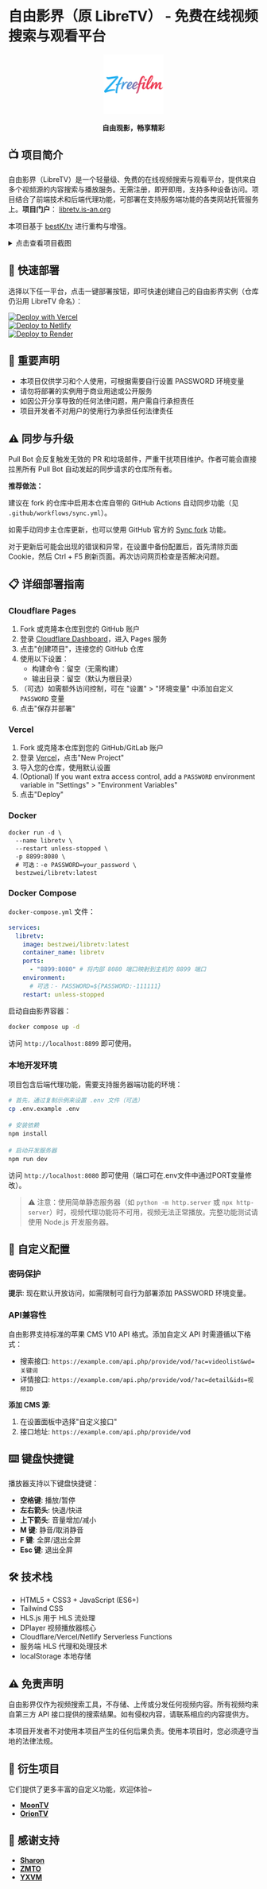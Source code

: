 # 自由影界（原 LibreTV） - 免费在线视频搜索与观看平台

<div align="center">
  <img src="image/logo.png" alt="自由影界 Logo" width="120">
  <br>
  <p><strong>自由观影，畅享精彩</strong></p>
</div>

## 📺 项目简介

自由影界（LibreTV）是一个轻量级、免费的在线视频搜索与观看平台，提供来自多个视频源的内容搜索与播放服务。无需注册，即开即用，支持多种设备访问。项目结合了前端技术和后端代理功能，可部署在支持服务端功能的各类网站托管服务上。**项目门户**： [libretv.is-an.org](https://libretv.is-an.org)

本项目基于 [bestK/tv](https://github.com/bestK/tv) 进行重构与增强。

<details>
  <summary>点击查看项目截图</summary>
  <img src="https://github.com/user-attachments/assets/df485345-e83b-4564-adf7-0680be92d3c7" alt="项目截图" style="max-width:600px">
</details>

## 🚀 快速部署

选择以下任一平台，点击一键部署按钮，即可快速创建自己的自由影界实例（仓库仍沿用 LibreTV 命名）：

[![Deploy with Vercel](https://vercel.com/button)](https://vercel.com/new/clone?repository-url=https%3A%2F%2Fgithub.com%2FLibreSpark%2FLibreTV)  
[![Deploy to Netlify](https://www.netlify.com/img/deploy/button.svg)](https://app.netlify.com/start/deploy?repository=https://github.com/LibreSpark/LibreTV)  
[![Deploy to Render](https://render.com/images/deploy-to-render-button.svg)](https://render.com/deploy?repo=https://github.com/LibreSpark/LibreTV)

## 🚨 重要声明

- 本项目仅供学习和个人使用，可根据需要自行设置 PASSWORD 环境变量
- 请勿将部署的实例用于商业用途或公开服务
- 如因公开分享导致的任何法律问题，用户需自行承担责任
- 项目开发者不对用户的使用行为承担任何法律责任

## ⚠️ 同步与升级

Pull Bot 会反复触发无效的 PR 和垃圾邮件，严重干扰项目维护。作者可能会直接拉黑所有 Pull Bot 自动发起的同步请求的仓库所有者。

**推荐做法：**

建议在 fork 的仓库中启用本仓库自带的 GitHub Actions 自动同步功能（见 `.github/workflows/sync.yml`）。 

如需手动同步主仓库更新，也可以使用 GitHub 官方的 [Sync fork](https://docs.github.com/cn/github/collaborating-with-issues-and-pull-requests/syncing-a-fork) 功能。

对于更新后可能会出现的错误和异常，在设置中备份配置后，首先清除页面Cookie，然后 Ctrl + F5 刷新页面。再次访问网页检查是否解决问题。


## 📋 详细部署指南

### Cloudflare Pages

1. Fork 或克隆本仓库到您的 GitHub 账户
2. 登录 [Cloudflare Dashboard](https://dash.cloudflare.com/)，进入 Pages 服务
3. 点击"创建项目"，连接您的 GitHub 仓库
4. 使用以下设置：
   - 构建命令：留空（无需构建）
   - 输出目录：留空（默认为根目录）
5. （可选）如需额外访问控制，可在 "设置" > "环境变量" 中添加自定义 `PASSWORD` 变量
6. 点击"保存并部署"

### Vercel

1. Fork 或克隆本仓库到您的 GitHub/GitLab 账户
2. 登录 [Vercel](https://vercel.com/)，点击"New Project"
3. 导入您的仓库，使用默认设置
4. (Optional) If you want extra access control, add a `PASSWORD` environment variable in "Settings" > "Environment Variables"
5. 点击"Deploy"


### Docker
```
docker run -d \
  --name libretv \
  --restart unless-stopped \
  -p 8899:8080 \
  # 可选：-e PASSWORD=your_password \
  bestzwei/libretv:latest
```

### Docker Compose

`docker-compose.yml` 文件：

```yaml
services:
  libretv:
    image: bestzwei/libretv:latest
    container_name: libretv
    ports:
      - "8899:8080" # 将内部 8080 端口映射到主机的 8899 端口
    environment:
      # 可选：- PASSWORD=${PASSWORD:-111111}
    restart: unless-stopped
```
启动自由影界容器：

```bash
docker compose up -d
```
访问 `http://localhost:8899` 即可使用。

### 本地开发环境

项目包含后端代理功能，需要支持服务器端功能的环境：

```bash
# 首先，通过复制示例来设置 .env 文件（可选）
cp .env.example .env

# 安装依赖
npm install

# 启动开发服务器
npm run dev
```

访问 `http://localhost:8080` 即可使用（端口可在.env文件中通过PORT变量修改）。

> ⚠️ 注意：使用简单静态服务器（如 `python -m http.server` 或 `npx http-server`）时，视频代理功能将不可用，视频无法正常播放。完整功能测试请使用 Node.js 开发服务器。

## 🔧 自定义配置

### 密码保护

**提示**: 现在默认开放访问，如需限制可自行为部署添加 PASSWORD 环境变量。


### API兼容性

自由影界支持标准的苹果 CMS V10 API 格式。添加自定义 API 时需遵循以下格式：
- 搜索接口: `https://example.com/api.php/provide/vod/?ac=videolist&wd=关键词`
- 详情接口: `https://example.com/api.php/provide/vod/?ac=detail&ids=视频ID`

**添加 CMS 源**:
1. 在设置面板中选择"自定义接口"
2. 接口地址: `https://example.com/api.php/provide/vod`

## ⌨️ 键盘快捷键

播放器支持以下键盘快捷键：

- **空格键**: 播放/暂停
- **左右箭头**: 快退/快进
- **上下箭头**: 音量增加/减小
- **M 键**: 静音/取消静音
- **F 键**: 全屏/退出全屏
- **Esc 键**: 退出全屏

## 🛠️ 技术栈

- HTML5 + CSS3 + JavaScript (ES6+)
- Tailwind CSS
- HLS.js 用于 HLS 流处理
- DPlayer 视频播放器核心
- Cloudflare/Vercel/Netlify Serverless Functions
- 服务端 HLS 代理和处理技术
- localStorage 本地存储

## ⚠️ 免责声明

自由影界仅作为视频搜索工具，不存储、上传或分发任何视频内容。所有视频均来自第三方 API 接口提供的搜索结果。如有侵权内容，请联系相应的内容提供方。

本项目开发者不对使用本项目产生的任何后果负责。使用本项目时，您必须遵守当地的法律法规。

## 🤝 衍生项目

它们提供了更多丰富的自定义功能，欢迎体验~

- **[MoonTV](https://github.com/senshinya/MoonTV)**  
- **[OrionTV](https://github.com/zimplexing/OrionTV)**  

## 🥇 感谢支持

- **[Sharon](https://sharon.io)**
- **[ZMTO](https://zmto.com)**
- **[YXVM](https://yxvm.com)**  
